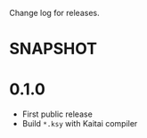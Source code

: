 Change log for releases.

# SNAPSHOT

# 0.1.0

* First public release
* Build `*.ksy` with Kaitai compiler

